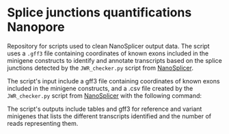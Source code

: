 # Splice junctions quantifications Nanopore

Repository for scripts used to clean NanoSplicer output data. The script uses a `.gff3` file containing coordinates of known exons included in the minigene constructs to identify and annotate transcripts based on the splice junctions detected by the `JWR_checker.py` script from [NanoSplicer](https://github.com/shimlab/NanoSplicer).

The script's input include a gff3 file containing coordinates of known exons included in the minigene constructs, and a .csv file created by the `JWR_checker.py` script from [NanoSplicer](https://github.com/shimlab/NanoSplicer) with the following command:



The script's outputs include tables and gff3 for reference and variant minigenes that lists the different transcripts identified and the number of reads representing them.
